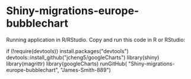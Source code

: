 # Shiny-migrations-europe-bubblechart

Running application in R/RStudio. Copy and run this code in R or RStudio:

if (!require(devtools))
  install.packages("devtools")
devtools::install_github("jcheng5/googleCharts")
library(shiny)
library(magrittr)
library(googleCharts)
runGitHub( "Shiny-migrations-europe-bubblechart", "James-Smith-889")
